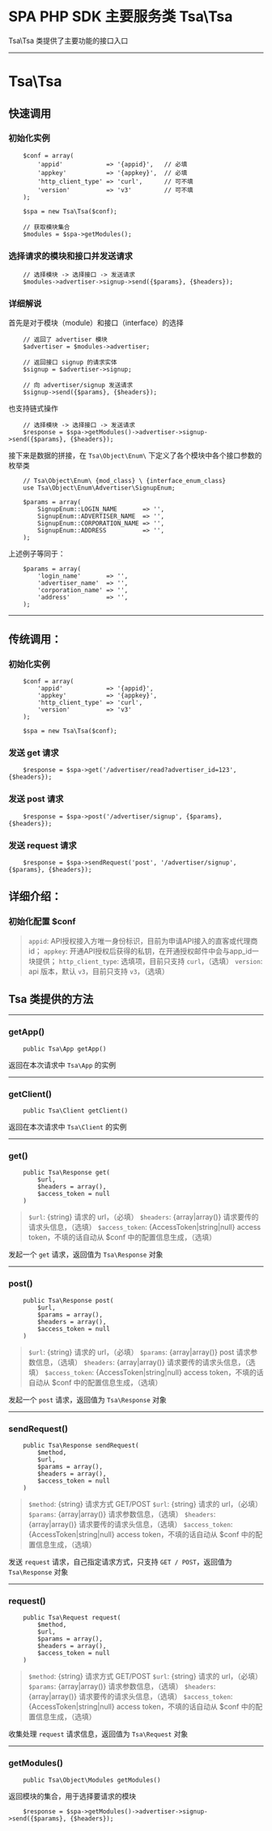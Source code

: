# SPA PHP SDK 主要服务类 Tsa\Tsa

Tsa\Tsa 类提供了主要功能的接口入口

---

# Tsa\Tsa

## 快速调用

### 初始化实例

```
    $conf = array(
        'appid'            => '{appid}',   // 必填
        'appkey'           => '{appkey}',  // 必填
        'http_client_type' => 'curl',      // 可不填
        'version'          => 'v3'         // 可不填
    );

    $spa = new Tsa\Tsa($conf);

    // 获取模块集合
    $modules = $spa->getModules();
```

### 选择请求的模块和接口并发送请求

```
    // 选择模块 -> 选择接口 -> 发送请求
    $modules->advertiser->signup->send({$params}, {$headers});
```

### 详细解说

首先是对于模块（module）和接口（interface）的选择

```
    // 返回了 advertiser 模块
    $advertiser = $modules->advertiser;

    // 返回接口 signup 的请求实体
    $signup = $advertiser->signup;

    // 向 advertiser/signup 发送请求
    $signup->send({$params}, {$headers});
```

也支持链式操作

```
    // 选择模块 -> 选择接口 -> 发送请求
    $response = $spa->getModules()->advertiser->signup->send({$params}, {$headers});
```

接下来是数据的拼接，在 `Tsa\Object\Enum\` 下定义了各个模块中各个接口参数的枚举类

```
    // Tsa\Object\Enum\ {mod_class} \ {interface_enum_class}
    use Tsa\Object\Enum\Advertiser\SignupEnum;

    $params = array(
        SignupEnum::LOGIN_NAME       => '',
        SignupEnum::ADVERTISER_NAME  => '',
        SignupEnum::CORPORATION_NAME => '',
        SignupEnum::ADDRESS          => '',
    );
```

上述例子等同于：

```
    $params = array(
        'login_name'       => '',
        'advertiser_name'  => '',
        'corporation_name' => '',
        'address'          => '',
    );
```

---

## 传统调用：

### 初始化实例

```
    $conf = array(
        'appid'            => '{appid}',
        'appkey'           => '{appkey}',
        'http_client_type' => 'curl',
        'version'          => 'v3'
    );

    $spa = new Tsa\Tsa($conf);
```

### 发送 get 请求

```
    $response = $spa->get('/advertiser/read?advertiser_id=123', {$headers});
```

### 发送 post 请求

```
    $response = $spa->post('/advertiser/signup', {$params}, {$headers});
```

### 发送 request 请求

```
    $response = $spa->sendRequest('post', '/advertiser/signup', {$params}, {$headers});
```

## 详细介绍：

### 初始化配置 $conf

> `appid`: API授权接入方唯一身份标识，目前为申请API接入的直客或代理商id；
> `appkey`: 开通API授权后获得的私钥，在开通授权邮件中会与app_id一块提供；
> `http_client_type`: 选填项，目前只支持 `curl`，（选填）
> `version`: api 版本，默认 `v3`，目前只支持 `v3`，（选填）

## Tsa 类提供的方法

---

### getApp()

```
    public Tsa\App getApp()
```

返回在本次请求中 `Tsa\App` 的实例

---

### getClient()

```
    public Tsa\Client getClient()
```

返回在本次请求中 `Tsa\Client` 的实例

---

### get()

```
    public Tsa\Response get(
        $url,
        $headers = array(), 
        $access_token = null
    )
```

> `$url`: {string} 请求的 url，（必填）
> `$headers`: {array|array()} 请求要传的请求头信息，（选填）
> `$access_token`: {AccessToken|string|null} access token，不填的话自动从 $conf 中的配置信息生成，（选填）



发起一个 `get` 请求，返回值为 `Tsa\Response` 对象

---

### post()

```
    public Tsa\Response post(
        $url,
        $params = array(), 
        $headers = array(), 
        $access_token = null
    )
```

> `$url`: {string} 请求的 url，（必填）
> `$params`: {array|array()} post 请求参数信息，（选填）
> `$headers`: {array|array()} 请求要传的请求头信息，（选填）
> `$access_token`: {AccessToken|string|null} access token，不填的话自动从 $conf 中的配置信息生成，（选填）



发起一个 `post` 请求，返回值为 `Tsa\Response` 对象

---

### sendRequest()

```
    public Tsa\Response sendRequest(
        $method,
        $url,
        $params = array(),
        $headers = array(),
        $access_token = null
    )
```

> `$method`: {string} 请求方式 GET/POST
> `$url`: {string} 请求的 url，（必填）
> `$params`: {array|array()} 请求参数信息，（选填）
> `$headers`: {array|array()} 请求要传的请求头信息，（选填）
> `$access_token`: {AccessToken|string|null} access token，不填的话自动从 $conf 中的配置信息生成，（选填）



发送 `request` 请求，自己指定请求方式，只支持 `GET / POST`，返回值为 `Tsa\Response` 对象

---

### request()

```
    public Tsa\Request request(
        $method,
        $url,
        $params = array(),
        $headers = array(),
        $access_token = null
    )
```

> `$method`: {string} 请求方式 GET/POST
> `$url`: {string} 请求的 url，（必填）
> `$params`: {array|array()} 请求参数信息，（选填）
> `$headers`: {array|array()} 请求要传的请求头信息，（选填）
> `$access_token`: {AccessToken|string|null} access token，不填的话自动从 $conf 中的配置信息生成，（选填）



收集处理 `request` 请求信息，返回值为 `Tsa\Request` 对象

---

### getModules()

```
    public Tsa\Object\Modules getModules()
```

返回模块的集合，用于选择要请求的模块

```
    $response = $spa->getModules()->advertiser->signup->send({$params}, {$headers});
```
